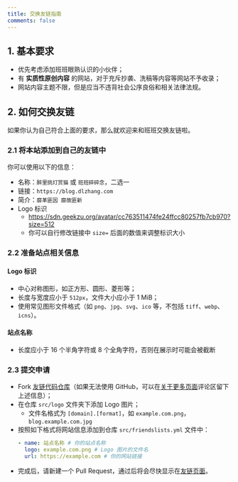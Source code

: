 ```yaml
---
title: 交换友链指南
comments: false
---
```


## 1. 基本要求

- 优先考虑添加班班眼熟认识的小伙伴；
- 有 **实质性原创内容** 的网站，对于充斥抄袭、洗稿等内容等网站不予收录；
- 网站内容主题不限，但是应当不违背社会公序良俗和相关法律法规。

## 2. 如何交换友链

如果你认为自己符合上面的要求，那么就欢迎来和班班交换友链啦。

### 2.1 将本站添加到自己的友链中
你可以使用以下的信息：
  - 名称：`醉里挑灯赏猫` 或 `班班碎碎念`，二选一
  - 链接：`https://blog.dlzhang.com`
  - 简介：`靡革匪因 靡故匪新`
  - Logo 标识
    - https://sdn.geekzu.org/avatar/cc763511474fe24ffcc80257fb7cb970?size=512
    - 你可以自行修改链接中 `size=` 后面的数值来调整标识大小

### 2.2 准备站点相关信息
#### Logo 标识
  - 中心对称图形，如正方形、圆形、菱形等；
  - 长度与宽度应小于 `512px`，文件大小应小于 1 MiB；
  - 使用常见图形文件格式（如 `png`、`jpg`、`svg`、`ico` 等，不包括 `tiff`、`webp`、`icns`）。

#### 站点名称
  - 长度应小于 16 个半角字符或 8 个全角字符，否则在展示时可能会被截断

### 2.3 提交申请
- Fork [<i class="fab fa-fw fa-github"></i>友链代码仓库](https://github.com/lei2rock/Friends)（如果无法使用 GitHub，可以在[关于更多页面](/more)评论区留下上述信息）；
- 在仓库 `src/logo` 文件夹下添加 Logo 图片；
  - 文件名格式为 `[domain].[format]`，如 `example.com.png`，`blog.example.com.jpg`
- 按照如下格式将网站信息添加到仓库 `src/friendslists.yml` 文件中：
    ```yaml
    - name: 站点名称 # 你的站点名称
      logo: example.com.png # Logo 图片的文件名
      url: https://example.com # 你的网站链接
    ```
- 完成后，请新建一个 Pull Request，通过后将会尽快显示在[友链页面](/friends)。